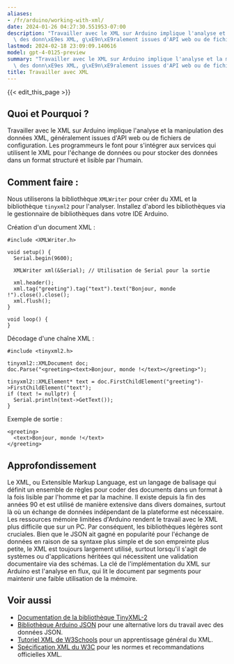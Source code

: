 ```yaml
---
aliases:
- /fr/arduino/working-with-xml/
date: 2024-01-26 04:27:30.551953-07:00
description: "Travailler avec le XML sur Arduino implique l'analyse et la manipulation\
  \ des donn\xE9es XML, g\xE9n\xE9ralement issues d'API web ou de fichiers de configuration.\u2026"
lastmod: 2024-02-18 23:09:09.140616
model: gpt-4-0125-preview
summary: "Travailler avec le XML sur Arduino implique l'analyse et la manipulation\
  \ des donn\xE9es XML, g\xE9n\xE9ralement issues d'API web ou de fichiers de configuration.\u2026"
title: Travailler avec XML
---
```


{{< edit_this_page >}}

## Quoi et Pourquoi ?
Travailler avec le XML sur Arduino implique l'analyse et la manipulation des données XML, généralement issues d'API web ou de fichiers de configuration. Les programmeurs le font pour s'intégrer aux services qui utilisent le XML pour l'échange de données ou pour stocker des données dans un format structuré et lisible par l'humain.

## Comment faire :
Nous utiliserons la bibliothèque `XMLWriter` pour créer du XML et la bibliothèque `tinyxml2` pour l'analyser. Installez d'abord les bibliothèques via le gestionnaire de bibliothèques dans votre IDE Arduino.

Création d'un document XML :

```Arduino
#include <XMLWriter.h>

void setup() {
  Serial.begin(9600);
  
  XMLWriter xml(&Serial); // Utilisation de Serial pour la sortie
  
  xml.header();
  xml.tag("greeting").tag("text").text("Bonjour, monde !").close().close();
  xml.flush();
}

void loop() {
}
```

Décodage d'une chaîne XML :

```Arduino
#include <tinyxml2.h>

tinyxml2::XMLDocument doc;
doc.Parse("<greeting><text>Bonjour, monde !</text></greeting>");

tinyxml2::XMLElement* text = doc.FirstChildElement("greeting")->FirstChildElement("text");
if (text != nullptr) {
  Serial.println(text->GetText());
}
```

Exemple de sortie :

```
<greeting>
  <text>Bonjour, monde !</text>
</greeting>
```

## Approfondissement
Le XML, ou Extensible Markup Language, est un langage de balisage qui définit un ensemble de règles pour coder des documents dans un format à la fois lisible par l'homme et par la machine. Il existe depuis la fin des années 90 et est utilisé de manière extensive dans divers domaines, surtout là où un échange de données indépendant de la plateforme est nécessaire. Les ressources mémoire limitées d'Arduino rendent le travail avec le XML plus difficile que sur un PC. Par conséquent, les bibliothèques légères sont cruciales. Bien que le JSON ait gagné en popularité pour l'échange de données en raison de sa syntaxe plus simple et de son empreinte plus petite, le XML est toujours largement utilisé, surtout lorsqu'il s'agit de systèmes ou d'applications héritées qui nécessitent une validation documentaire via des schémas. La clé de l'implémentation du XML sur Arduino est l'analyse en flux, qui lit le document par segments pour maintenir une faible utilisation de la mémoire.

## Voir aussi
- [Documentation de la bibliothèque TinyXML-2](https://leethomason.github.io/tinyxml2/)
- [Bibliothèque Arduino JSON](https://arduinojson.org/) pour une alternative lors du travail avec des données JSON.
- [Tutoriel XML de W3Schools](https://www.w3schools.com/xml/) pour un apprentissage général du XML.
- [Spécification XML du W3C](https://www.w3.org/XML/) pour les normes et recommandations officielles XML.
